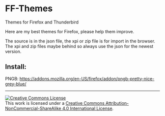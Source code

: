 # FF-Themes
Themes for Firefox and Thunderbird

Here are my best themes for Firefox, please help them improve.

The source is in the json file, the xpi or zip file is for import in the browser. The xpi and zip files maybe behind so always use the json for the newest version.

## Install:
PNGB: https://addons.mozilla.org/en-US/firefox/addon/pngb-pretty-nice-grey-blue/


-----------------------------------------------------
<a rel="license" href="http://creativecommons.org/licenses/by-nc-sa/4.0/"><img alt="Creative Commons License" style="border-width:0" src="https://i.creativecommons.org/l/by-nc-sa/4.0/88x31.png" /></a><br />This work is licensed under a <a rel="license" href="http://creativecommons.org/licenses/by-nc-sa/4.0/">Creative Commons Attribution-NonCommercial-ShareAlike 4.0 International License</a>.
